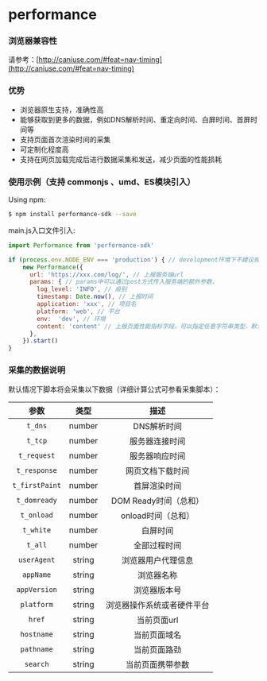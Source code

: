# performance


### 浏览器兼容性

请参考：[http://caniuse.com/#feat=nav-timing](http://caniuse.com/#feat=nav-timing)


### 优势

* 浏览器原生支持，准确性高
* 能够获取到更多的数据，例如DNS解析时间、重定向时间、白屏时间、首屏时间等
* 支持页面首次渲染时间的采集
* 可定制化程度高
* 支持在网页加载完成后进行数据采集和发送，减少页面的性能损耗

### 使用示例（支持 commonjs 、umd、ES模块引入）

Using npm:

```bash
$ npm install performance-sdk --save
```
main.js入口文件引入:
```js
import Performance from 'performance-sdk'

if (process.env.NODE_ENV === 'production') { // development环境下不建议频繁上报
    new Performance({
      url: 'https://xxx.com/log/', // 上报服务端url
      params: { // params中可以通过post方式传入服务端的额外参数，
        log_level: 'INFO', // 级别
        timestamp: Date.now(), // 上报时间
        application: 'xxx', // 项目名
        platform: 'web', // 平台
        env:  'dev', // 环境
        content: 'content' // 上报页面性能指标字段，可以指定任意字符串类型，默认content字段
      },
    }).start()
}
```

### 采集的数据说明

默认情况下脚本将会采集以下数据（详细计算公式可参看采集脚本）：

|参数            |类型            |描述   |
|:-------------:|:-------------:|:-----:|
|`t_dns`|number|DNS解析时间|
|`t_tcp`|number|服务器连接时间|
|`t_request`|number|服务器响应时间|
|`t_response`|number|网页文档下载时间|
|`t_firstPaint`|number|首屏渲染时间|
|`t_domready`|number|DOM Ready时间（总和）|
|`t_onload`|number|onload时间（总和）|
|`t_white`|number|白屏时间|
|`t_all`|number|全部过程时间|
|`userAgent`|string|浏览器用户代理信息|
|`appName`|string|浏览器名称|
|`appVersion`|string|浏览器版本号|
|`platform`|string|浏览器操作系统或者硬件平台|
|`href`|string|当前页面url|
|`hostname`|string|当前页面域名|
|`pathname`|string|当前页面路劲|
|`search`|string|当前页面携带参数|

